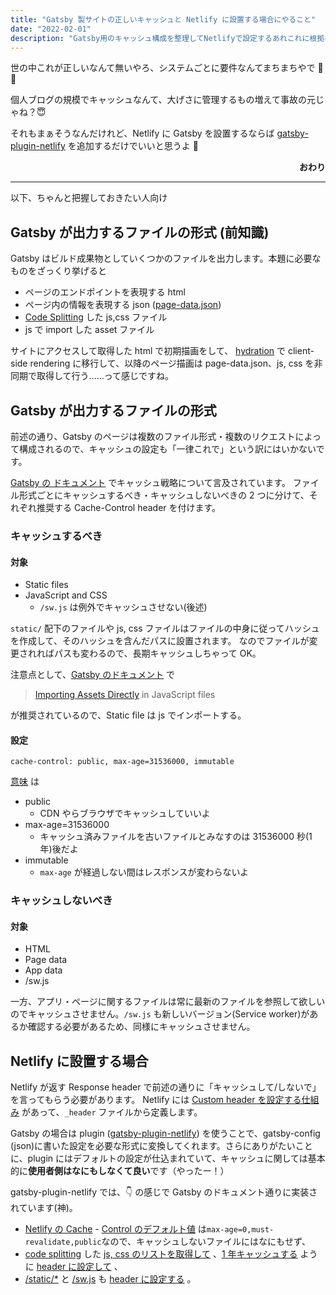 ```yaml
---
title: "Gatsby 製サイトの正しいキャッシュと Netlify に設置する場合にやること"
date: "2022-02-01"
description: "Gatsby用のキャッシュ構成を整理してNetlifyで設定するあれこれに根拠を添えたメモ"
---
```


世の中これが正しいなんて無いやろ、システムごとに要件なんてまちまちやで 👊😊

個人ブログの規模でキャッシュなんて、大げさに管理するもの増えて事故の元じゃね？😇

それもまぁそうなんだけれど、Netlify に Gatsby を設置するならば [gatsby-plugin-netlify](https://www.gatsbyjs.com/plugins/gatsby-plugin-netlify/) を追加するだけでいいと思うよ 🤔

<p style="text-align: right"><strong>おわり</strong></p>

---

以下、ちゃんと把握しておきたい人向け

## Gatsby が出力するファイルの形式 (前知識)

Gatsby はビルド成果物としていくつかのファイルを出力します。本題に必要なものをざっくり挙げると

- ページのエンドポイントを表現する html
- ページ内の情報を表現する json ([page-data.json](https://www.gatsbyjs.com/docs/write-pages/))
- [Code Splitting](https://www.gatsbyjs.com/docs/how-code-splitting-works/) した js,css ファイル
- js で import した asset ファイル

サイトにアクセスして取得した html で初期描画をして、 [hydration](https://www.gatsbyjs.com/docs/conceptual/react-hydration/) で client-side rendering に移行して、以降のページ描画は page-data.json、js, css を非同期で取得して行う......って感じですね。

## Gatsby が出力するファイルの形式

前述の通り、Gatsby のページは複数のファイル形式・複数のリクエストによって構成されるので、キャッシュの設定も「一律これで」という訳にはいかないです。

[Gatsby の ドキュメント](https://www.gatsbyjs.com/docs/caching/) でキャッシュ戦略について言及されています。
ファイル形式ごとにキャッシュするべき・キャッシュしないべきの 2 つに分けて、それぞれ推奨する Cache-Control header を付けます。

### キャッシュするべき

#### 対象

- Static files
- JavaScript and CSS
  - `/sw.js` は例外でキャッシュさせない(後述)

`static/` 配下のファイルや js, css ファイルはファイルの中身に従ってハッシュを作成して、そのハッシュを含んだパスに設置されます。
なのでファイルが変更されればパスも変わるので、長期キャッシュしちゃって OK。

注意点として、[Gatsby のドキュメント](https://www.gatsbyjs.com/docs/how-to/images-and-media/static-folder/) で

> [Importing Assets Directly](https://www.gatsbyjs.com/docs/how-to/images-and-media/importing-assets-into-files/) in JavaScript files

が推奨されているので、Static file は js でインポートする。

#### 設定

```
cache-control: public, max-age=31536000, immutable
```

[意味](https://developer.mozilla.org/ja/docs/Web/HTTP/Headers/Cache-Control) は

- public
  - CDN やらブラウザでキャッシュしていいよ
- max-age=31536000
  - キャッシュ済みファイルを古いファイルとみなすのは 31536000 秒(1 年)後だよ
- immutable
  - `max-age` が経過しない間はレスポンスが変わらないよ

### キャッシュしないべき

#### 対象

- HTML
- Page data
- App data
- /sw.js

一方、アプリ・ページに関するファイルは常に最新のファイルを参照して欲しいのでキャッシュさせません。`/sw.js` も新しいバージョン(Service worker)があるか確認する必要があるため、同様にキャッシュさせません。

## Netlify に設置する場合

Netlify が返す Response header で前述の通りに「キャッシュして/しないで」を言ってもらう必要があります。
Netlify には [Custom header を設定する仕組み](https://docs.netlify.com/routing/headers/) があって、`_header` ファイルから定義します。

Gatsby の場合は plugin ([gatsby-plugin-netlify](https://github.com/netlify/gatsby-plugin-netlify)) を使うことで、gatsby-config (json)に書いた設定を必要な形式に変換してくれます。さらにありがたいことに、plugin にはデフォルトの設定が仕込まれていて、キャッシュに関しては基本的に**使用者側はなにもしなくて良い**です（やったー！）

gatsby-plugin-netlify では、👇 の感じで Gatsby のドキュメント通りに実装されています(神)。

- [Netlify の Cache](https://answers.netlify.com/t/netlifys-default-cache-headers/11992) - [Control のデフォルト値](https://www.netlify.com/blog/2017/02/23/better-living-through-caching/) は`max-age=0,must-revalidate,public`なので、キャッシュしないファイルにはなにもせず、
- [code splitting](https://www.gatsbyjs.com/docs/how-code-splitting-works/) した [js, css のリストを取得して](https://github.com/netlify/gatsby-plugin-netlify/blob/v4.1.0/src/plugin-data.js#L18) 、[1 年キャッシュする](https://github.com/netlify/gatsby-plugin-netlify/blob/v4.1.0/src/constants.js#L28) ように [header に設定して](https://github.com/netlify/gatsby-plugin-netlify/blob/v4.1.0/src/build-headers-program.js#L296) 、
- [/static/\*](https://github.com/netlify/gatsby-plugin-netlify/blob/v4.1.0/src/constants.js#L31) と [/sw.js](https://github.com/netlify/gatsby-plugin-netlify/blob/v4.1.0/src/constants.js#L32) も [header に設定する](https://github.com/netlify/gatsby-plugin-netlify/blob/v4.1.0/src/build-headers-program.js#L300) 。
